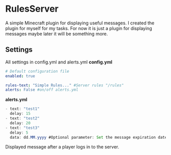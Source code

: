 # RulesServer
A simple Minecraft plugin for displaying useful messages.
I created the plugin for myself for my tasks.
For now it is just a plugin for displaying messages maybe later it will be something more.
## Settings
All settings in config.yml and alerts.yml
**config.yml**
```yml
# Default configuration file
enabled: true

rules-text: "Simple Rules..." #Server rules "/rules"
alerts: False #on/off alerts.yml
```
**alerts.yml**
```java
- text: "test1"
  delay: 15
- text: "test2"
  delay: 20
- text: "test3"
  delay: 5
  data: dd.MM.yyyy #Optional parameter: Set the message expiration date. The message will be displayed until and including the specified date, but will not be shown after that date.
```
Displayed message after a player logs in to the server. 